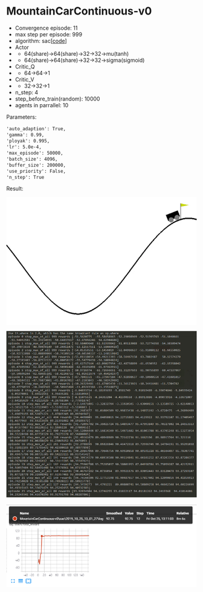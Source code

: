 # MountainCarContinuous-v0

- Convergence episode: 11
- max step per episode: 999
- algorithm: sac[[code]( https://github.com/StepNeverStop/RLs/blob/master/Algorithms/tf2algos/sac.py )]
- Actor
- - 64(share)->64(share)->32->32->mu(tanh)
- - 64(share)->64(share)->32->32->sigma(sigmoid)
- Critic_Q
- - 64->64->1
- Critic_V
- - 32->32->1
- n_step: 4
- step_before_train(random): 10000
- agents in parrallel: 10

Parameters:
```
'auto_adaption': True,
'gamma': 0.99,
'ployak': 0.995,
'lr': 5.0e-4,
'max_episode': 50000,
'batch_size': 4096,
'buffer_size': 200000,
'use_priority': False,
'n_step': True
```

Result:

![](./result.gif)

![](./training_process.png)

![](./training_curve.png)

